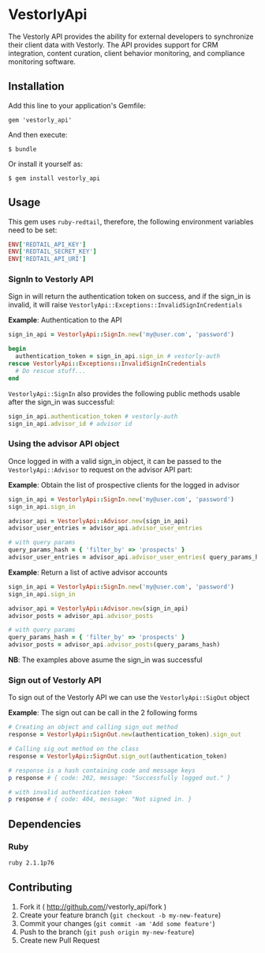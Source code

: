 # VestorlyApi

The Vestorly API provides the ability for external developers to synchronize their client data with Vestorly.  The API provides support for CRM integration, content curation, client behavior monitoring, and compliance monitoring software.

## Installation

Add this line to your application's Gemfile:

    gem 'vestorly_api'

And then execute:

    $ bundle

Or install it yourself as:

    $ gem install vestorly_api

## Usage

This gem uses `ruby-redtail`, therefore, the following environment variables need to be set:

```ruby
ENV['REDTAIL_API_KEY']
ENV['REDTAIL_SECRET_KEY']
ENV['REDTAIL_API_URI']
```

### SignIn to Vestorly API

Sign in will return the authentication token on success, and if the sign_in is invalid, it will raise `VestorlyApi::Exceptions::InvalidSignInCredentials`

**Example**: Authentication to the API

```ruby
sign_in_api = VestorlyApi::SignIn.new('my@user.com', 'password')

begin
  authentication_token = sign_in_api.sign_in # vestorly-auth
rescue VestorlyApi::Exceptions::InvalidSignInCredentials
  # Do rescue stuff...
end
```

`VestorlyApi::SignIn` also provides the following public methods usable after the sign_in was successful:

```ruby
sign_in_api.authentication_token # vestorly-auth
sign_in_api.advisor_id # advisor id
```

### Using the advisor API object

Once logged in with a valid sign_in object, it can be passed to the `VestorlyApi::Advisor` to request on the advisor API part:

**Example**: Obtain the list of prospective clients for the logged in advisor

```ruby
sign_in_api = VestorlyApi::SignIn.new('my@user.com', 'password')
sign_in_api.sign_in

advisor_api = VestorlyApi::Advisor.new(sign_in_api)
advisor_user_entries = advisor_api.advisor_user_entries

# with query params
query_params_hash = { 'filter_by' => 'prospects' }
advisor_user_entries = advisor_api.advisor_user_entries( query_params_hash )
```

**Example**: Return a list of active advisor accounts


```ruby
sign_in_api = VestorlyApi::SignIn.new('my@user.com', 'password')
sign_in_api.sign_in

advisor_api = VestorlyApi::Advisor.new(sign_in_api)
advisor_posts = advisor_api.advisor_posts

# with query params
query_params_hash = { 'filter_by' => 'prospects' }
advisor_posts = advisor_api.advisor_posts(query_params_hash)
```

**NB**: The examples above asume the sign_in was successful


### Sign out of Vestorly API

To sign out of the Vestorly API we can use the `VestorlyApi::SigOut` object

**Example**: The sign out can be call in the 2 following forms

```ruby
# Creating an object and calling sign_out method
response = VestorlyApi::SignOut.new(authentication_token).sign_out

# Calling sig_out method on the class
response = VestorlyApi::SignOut.sign_out(authentication_token)

# response is a hash containing code and message keys
p response # { code: 202, message: "Successfully logged out." }

# with invalid authentication token
p response # { code: 404, message: "Not signed in. }
```

## Dependencies

### Ruby

```bash
ruby 2.1.1p76
```

## Contributing

1. Fork it ( http://github.com/<my-github-username>/vestorly_api/fork )
2. Create your feature branch (`git checkout -b my-new-feature`)
3. Commit your changes (`git commit -am 'Add some feature'`)
4. Push to the branch (`git push origin my-new-feature`)
5. Create new Pull Request
